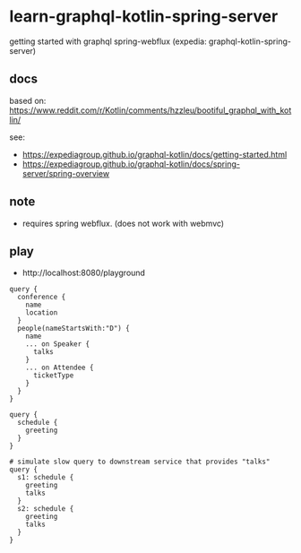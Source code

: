 # learn-graphql-kotlin-spring-server
getting started with graphql spring-webflux
 (expedia: graphql-kotlin-spring-server)

## docs

based on: https://www.reddit.com/r/Kotlin/comments/hzzleu/bootiful_graphql_with_kotlin/

see: 
- https://expediagroup.github.io/graphql-kotlin/docs/getting-started.html
- https://expediagroup.github.io/graphql-kotlin/docs/spring-server/spring-overview

## note

- requires spring webflux. (does not work with webmvc)

## play

- http://localhost:8080/playground


```
query {
  conference {
    name
    location
  }
  people(nameStartsWith:"D") {
    name
    ... on Speaker {
      talks
    }
    ... on Attendee {
      ticketType
    }
  }
}
```

```
query {
  schedule {
    greeting
  }
}
```
```
# simulate slow query to downstream service that provides "talks"
query {
  s1: schedule {
    greeting
    talks
  }
  s2: schedule {
    greeting
    talks
  }
}
```

